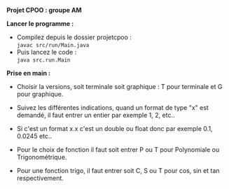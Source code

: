 **Projet CPOO : groupe AM**

**Lancer le programme :**
- Compilez depuis le dossier projetcpoo :  
```javac src/run/Main.java```  
- Puis lancez le code :  
```java src.run.Main```

**Prise en main :**
- Choisir la versions, soit terminale soit graphique : T pour terminale et G pour graphique.

- Suivez les différentes indications, quand un format de type "x" est demandé, il faut entrer un
entier par exemple 1, 2, etc..

- Si c'est un format x.x c'est un double ou float donc par exemple 0.1, 0.0245 etc..

- Pour le choix de fonction il faut soit entrer P ou T pour Polynomiale ou Trigonométrique.

- Pour une fonction trigo, il faut entrer soit C, S ou T pour cos, sin et tan respectivement.